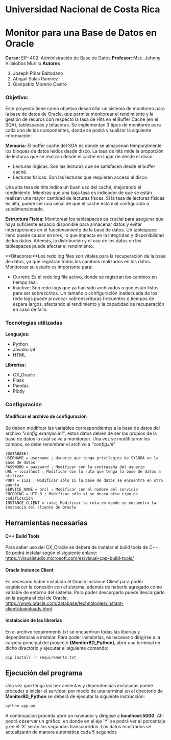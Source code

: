 # Universidad Nacional de Costa Rica
# Monitor para una Base de Datos en Oracle
**Curso:** EIF-402: Administración de Base de Datos
**Profesor:** Msc. Johnny Villalobos Murillo
**Autores**
1. Joseph Piñar Baltodano
2. Abigail Salas Ramírez
3. Gianpablo Moreno Castro

### Objetivo:

Este proyecto tiene como objetivo desarrollar un sistema de monitoreo para la base de datos de Oracle, que permita monitorear el rendimiento y la gestión de recuros con respecto la tasa de Hits en el Buffer Caché (en el SGA), tablespaces y bitácoras.
Se implementan 3 tipos de monitoreo para cada uno de los componentes, donde se podrá visualizar la siguiente información:

**Memoria:** El buffer caché del SGA es donde se almacenan temporalmente los bloques de datos leídos desde disco. La tasa de hits mide la proporción de lecturas que se realizan desde el caché en lugar de desde el disco.
- Lecturas lógicas: Son las lecturas que se satisfacen desde el buffer caché.
- Lecturas físicas: Son las lecturas que requieren acceso al disco. 

Una alta tasa de hits indica un buen uso del caché, mejorando el rendimiento. Mientras que una baja tasa es indicador de que se están realizan una mayor cantidad de lecturas físcas.
Si la tasa de lecturas físicas es alta, puede ser una señal de que el caché está mal configurado o subdimensionado.

**Estructura Física:** Monitorear los tablespaces es crucial para asegurar que haya suficiente espacio disponible para almacenar datos y evitar interrupciones en el funcionamiento de la base de datos. Un tablespace lleno puede causar errores, lo que impacta en la integridad y disponibilidad de los datos. Además, la distribución y el uso de los datos en los tablespaces puede afectar el rendimiento.


**Bitacoras:**Los redo log files son vitales para la recuperación de la base de datos, ya que registran todos los cambios realizados en los datos. Monitorear su estado es importante para:
- Current: Es el redo log file activo, donde se registran los cambios en tiempo real.
- Inactive: Son redo logs que ya han sido archivados o que están listos para ser sobrescritos. Un tamaño o configuración inadecuada de los redo logs puede provocar sobreescrituras frecuentes o tiempos de espera largos, afectando el rendimiento y la capacidad de recuperación en caso de fallo.


### Tecnologías utilizadas

**Lenguajes:**
- Python
- JavaScript
- HTML
  
**Librerías:**
- CX_Oracle
- Flask
- Pandas
- Plotly

### Configuración
#### Modificar el archivo de configuración
Se deben modificar las variables correspondientes a la base de datos del archivo *"config.example.ini"*, estos datos deben de ser los propios de la base de datos la cuál se va a monitorear. Una vez se modificaron los campos, se debe renombrar el archivo a *"config.ini"*

```
[DATABASE]
USERNAME = username ; Usuario que tenga privilegios de SYSDBA en la base de datos
PASSWORD = password ; Modificar con la contraseña del usuario
URL = localhost ; Modificar con la ruta que tenga la base de datos a utilizar
PORT = 1521 ; Modificar sólo si la base de datos se encuentra en otro puerto
SERVICE_NAME = orcl ; Modificar con el nombre del servicio
ENCODING = UTF-8 ; Modificar sólo si se desea otro tipo de codificación 
INSTANCE_CLIENT = ruta; Modificar la ruta en donde se encuentra la instancia del cliente de Oracle
```

## Herramientas necesarias
#### C++ Build Tools
Para saber uso del CX_Oracle se deberá de instalar el build tools de C++. Se podrá instalar según el siguiente enlace: https://visualstudio.microsoft.com/es/visual-cpp-build-tools/

#### Oracle Instance Client
Es necesario haber instalado el Oracle Instance Client para poder establecer la conexión con el sistema, además de haberlo agregado como variable de entorno del sistema.
Para poder descargarlo puede descargarlo en la pagina oficial de Oracle: https://www.oracle.com/database/technologies/instant-client/downloads.html


#### Instalación de las librerías
En el archivo requirements.txt se encuentran todas las liberías y dependencias a instalar. Para poder instalarlas, es necesario dirigirse a la carpeta principal del proyecto **(MonitorBD_Python)**, abrir una terminal en dicho directorio y ejecutar el siguiente comando:
```
pip install -r requirements.txt
```

## Ejecución del programa
Una vez que tenga las herramientas y dependencias instaladas puede proceder a iniciar el servidor, por medio de una terminal en el directorio de **MonitorBD_Python** se deberá de ejecutar la siguiente instrucción:
```bash
python app.py
```
A continuación proceda abrir un naveador y dirígase a **localhost:5000**. Ahí podrá observar un gráfico, en donde en el eje 'Y' se podrá ver el porcentaje y en el 'X'  serán los segundos transcurridos. Los datos mostrados se actualizarán de manera automática cada 5 segundos